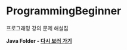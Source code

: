 # ProgrammingBeginner
프로그래밍 강의 문제 해설집

**Java Folder - [다시 보러 가기](https://edu.goorm.io/learn/lecture/12243/%ED%95%9C-%EB%88%88%EC%97%90-%EB%81%9D%EB%82%B4%EB%8A%94-%EC%9E%90%EB%B0%94-%EA%B8%B0%EC%B4%88)**
